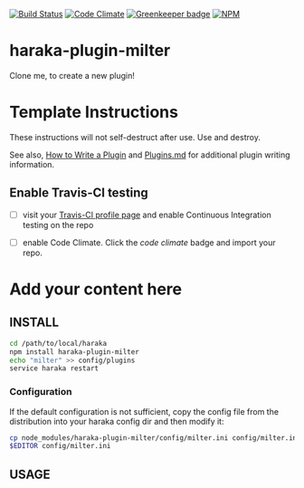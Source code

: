 [![Build Status][ci-img]][ci-url]
[![Code Climate][clim-img]][clim-url]
[![Greenkeeper badge][gk-img]][gk-url]
[![NPM][npm-img]][npm-url]
<!-- requires URL update [![Windows Build Status][ci-win-img]][ci-win-url] -->
<!-- doesn't work in haraka plugins... yet. [![Code Coverage][cov-img]][cov-url]-->

# haraka-plugin-milter

Clone me, to create a new plugin!

# Template Instructions

These instructions will not self-destruct after use. Use and destroy.

See also, [How to Write a Plugin](https://github.com/haraka/Haraka/wiki/Write-a-Plugin) and [Plugins.md](https://github.com/haraka/Haraka/blob/master/docs/Plugins.md) for additional plugin writing information.


## Enable Travis-CI testing

- [ ] visit your [Travis-CI profile page](https://travis-ci.org/profile) and enable Continuous Integration testing on the repo
- [ ] enable Code Climate. Click the _code climate_ badge and import your repo.


# Add your content here

## INSTALL

```sh
cd /path/to/local/haraka
npm install haraka-plugin-milter
echo "milter" >> config/plugins
service haraka restart
```

### Configuration

If the default configuration is not sufficient, copy the config file from the distribution into your haraka config dir and then modify it:

```sh
cp node_modules/haraka-plugin-milter/config/milter.ini config/milter.ini
$EDITOR config/milter.ini
```

## USAGE


<!-- leave these buried at the bottom of the document -->
[ci-img]: https://travis-ci.org/haraka/haraka-plugin-milter.svg
[ci-url]: https://travis-ci.org/haraka/haraka-plugin-milter
[ci-win-img]: https://ci.appveyor.com/api/projects/status/CHANGETHIS?svg=true
[ci-win-url]: https://ci.appveyor.com/project/haraka/haraka-CHANGETHIS
[cov-img]: https://codecov.io/github/haraka/haraka-plugin-milter/coverage.svg
[cov-url]: https://codecov.io/github/haraka/haraka-plugin-milter
[clim-img]: https://codeclimate.com/github/haraka/haraka-plugin-milter/badges/gpa.svg
[clim-url]: https://codeclimate.com/github/haraka/haraka-plugin-milter
[gk-img]: https://badges.greenkeeper.io/haraka/haraka-plugin-milter.svg
[gk-url]: https://greenkeeper.io/
[npm-img]: https://nodei.co/npm/haraka-plugin-milter.png
[npm-url]: https://www.npmjs.com/package/haraka-plugin-milter
